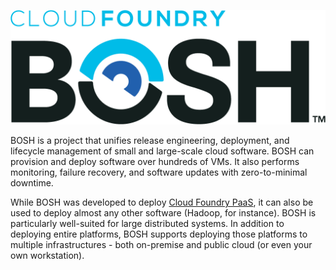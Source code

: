 ![Cloud Foundry BOSH](images/logo-full.png)

BOSH is a project that unifies release engineering, deployment, and lifecycle management of small and large-scale cloud software. BOSH can provision and deploy software over hundreds of VMs. It also performs monitoring, failure recovery, and software updates with zero-to-minimal downtime.

While BOSH was developed to deploy [Cloud Foundry PaaS](https://www.cloudfoundry.org/application-runtime/), it can also be used to deploy almost any other software (Hadoop, for instance). BOSH is particularly well-suited for large distributed systems. In addition to deploying entire platforms, BOSH supports deploying those platforms to multiple infrastructures - both on-premise and public cloud (or even your own workstation).
